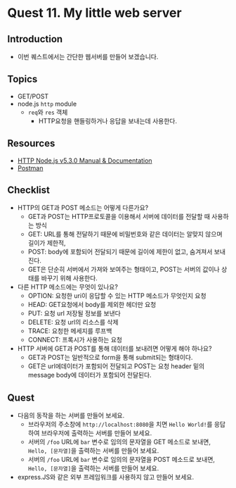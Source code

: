 # Quest 11. My little web server


## Introduction
* 이번 퀘스트에서는 간단한 웹서버를 만들어 보겠습니다.

## Topics
* GET/POST
* node.js `http` module
  * `req`와 `res` 객체
    - HTTP요청을 핸들링하거나 응답을 보내는데 사용한다.

## Resources
* [HTTP Node.js v5.3.0 Manual & Documentation](https://nodejs.org/api/http.html)
* [Postman](https://chrome.google.com/webstore/detail/postman/fhbjgbiflinjbdggehcddcbncdddomop)

## Checklist
* HTTP의 GET과 POST 메소드는 어떻게 다른가요?
    - GET과 POST는 HTTP프로토콜을 이용해서 서버에 데이터를 전달할 때 사용하는 방식
    - GET: URL를 통해 전달하기 때문에 비밀번호와 같은 데이터는 알맞지 않으며 길이가 제한적,
    - POST: body에 포함되어 전달되기 때문에 길이에 제한이 없고, 숨겨져서 보내진다.
    - GET은 단순히 서버에서 가져와 보여주는 형태이고, POST는 서버의 값이나 상태를 바꾸기 위해 사용한다.
* 다른 HTTP 메소드에는 무엇이 있나요?
    - OPTION: 요청한 uri이 응답할 수 있는 HTTP 메소드가 무엇인지 요청
    - HEAD: GET요청에서 body를 제외한 헤더만 요청
    - PUT: 요청 url 저장될 정보를 보낸다
    - DELETE: 요청 url의 리소스를 삭제
    - TRACE: 요청한 메세지를 루프백
    - CONNECT: 프록시가 사용하는 요청
* HTTP 서버에 GET과 POST를 통해 데이터를 보내려면 어떻게 해야 하나요?
    - GET과 POST는 일반적으로 form을 통해 submit되는 형태이다.
    - GET은 url에데이터가 포함되어 전달되고 POST는 요청 header 밑의 message body에 데이터가 포함되어 전달된다.

## Quest
* 다음의 동작을 하는 서버를 만들어 보세요.
  * 브라우저의 주소창에 `http://localhost:8080`을 치면 `Hello World!`를 응답하여 브라우저에 출력하는 서버를 만들어 보세요.
  * 서버의 `/foo` URL에 `bar` 변수로 임의의 문자열을 GET 메소드로 보내면, `Hello, [문자열]`을 출력하는 서버를 만들어 보세요.
  * 서버의 `/foo` URL에 `bar` 변수로 임의의 문자열을 POST 메소드로 보내면, `Hello, [문자열]`을 출력하는 서버를 만들어 보세요.
* express.JS와 같은 외부 프레임워크를 사용하지 않고 만들어 보세요.
